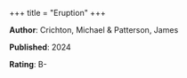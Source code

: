 +++
title = "Eruption"
+++



**Author**: Crichton, Michael & Patterson, James

**Published**: 2024

**Rating**: B-
